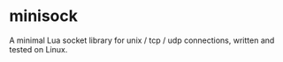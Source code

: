 # minisock
A minimal Lua socket library for unix / tcp / udp connections, written and tested on Linux.

